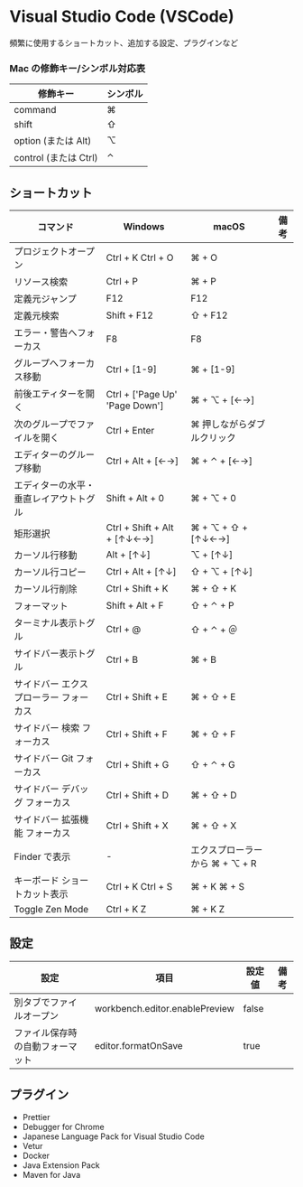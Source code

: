 # Visual Studio Code (VSCode)

頻繁に使用するショートカット、追加する設定、プラグインなど

### Mac の修飾キー/シンボル対応表

| 修飾キー              | シンボル |
| --------------------- | -------- |
| command               | ⌘        |
| shift                 | ⇧        |
| option (または Alt)   | ⌥        |
| control (または Ctrl) | ⌃        |

## ショートカット

| コマンド                               | Windows                        | macOS                          | 備考 |
| -------------------------------------- | ------------------------------ | ------------------------------ | ---- |
| プロジェクトオープン                   | Ctrl + K Ctrl + O              | ⌘ + O                          |      |
| リソース検索                           | Ctrl + P                       | ⌘ + P                          |      |
| 定義元ジャンプ                         | F12                            | F12                            |      |
| 定義元検索                             | Shift + F12                    | ⇧ + F12                        |      |
| エラー・警告へフォーカス               | F8                             | F8                             |      |
| グループへフォーカス移動               | Ctrl + [1-9]                   | ⌘ + [1-9]                      |      |
| 前後エティターを開く                   | Ctrl + ['Page Up' 'Page Down'] | ⌘ + ⌥ + [←→]                   |      |
| 次のグループでファイルを開く           | Ctrl + Enter                   | ⌘ 押しながらダブルクリック     |      |
| エディターのグループ移動               | Ctrl + Alt + [←→]              | ⌘ + ⌃ + [←→]                   |      |
| エディターの水平・垂直レイアウトトグル | Shift + Alt + 0                | ⌘ + ⌥ + 0                      |      |
| 矩形選択                               | Ctrl + Shift + Alt + [↑↓←→]    | ⌘ + ⌥ + ⇧ + [↑↓←→]             |      |
| カーソル行移動                         | Alt + [↑↓]                     | ⌥ + [↑↓]                       |      |
| カーソル行コピー                       | Ctrl + Alt + [↑↓]              | ⇧ + ⌥ + [↑↓]                   |      |
| カーソル行削除                         | Ctrl + Shift + K               | ⌘ + ⇧ + K                      |      |
| フォーマット                           | Shift + Alt + F                | ⇧ + ⌃ + P                      |      |
| ターミナル表示トグル                   | Ctrl + @                       | ⇧ + ⌃ + ＠                     |      |
| サイドバー表示トグル                   | Ctrl + B                       | ⌘ + B                          |      |
| サイドバー エクスプローラー フォーカス | Ctrl + Shift + E               | ⌘ + ⇧ + E                      |      |
| サイドバー 検索 フォーカス             | Ctrl + Shift + F               | ⌘ + ⇧ + F                      |      |
| サイドバー Git フォーカス              | Ctrl + Shift + G               | ⇧ + ⌃ + G                      |      |
| サイドバー デバッグ フォーカス         | Ctrl + Shift + D               | ⌘ + ⇧ + D                      |      |
| サイドバー 拡張機能 フォーカス         | Ctrl + Shift + X               | ⌘ + ⇧ + X                      |      |
| Finder で表示                          | -                              | エクスプローラーから ⌘ + ⌥ + R |      |
| キーボード ショートカット表示          | Ctrl + K Ctrl + S              | ⌘ + K ⌘ + S                    |      |
| Toggle Zen Mode                        | Ctrl + K Z                     | ⌘ + K Z                        |      |

## 設定

| 設定                             | 項目                           | 設定値 | 備考 |
| -------------------------------- | ------------------------------ | ------ | ---- |
| 別タブでファイルオープン         | workbench.editor.enablePreview | false  |
| ファイル保存時の自動フォーマット | editor.formatOnSave            | true   |

## プラグイン

- Prettier
- Debugger for Chrome
- Japanese Language Pack for Visual Studio Code
- Vetur
- Docker
- Java Extension Pack
- Maven for Java
